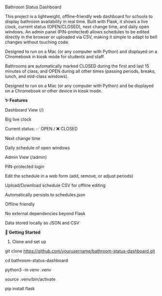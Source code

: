 Bathroom Status Dashboard

This project is a lightweight, offline-friendly web dashboard for schools to display bathroom availability in real time. Built with Flask, it shows a live clock, current status (OPEN/CLOSED), next change time, and daily open windows. An admin panel (PIN-protected) allows schedules to be edited directly in the browser or uploaded via CSV, making it simple to adapt to bell changes without touching code.

Designed to run on a Mac (or any computer with Python) and displayed on a Chromebook in kiosk mode for students and staff.

Bathrooms are automatically marked CLOSED during the first and last 15 minutes of class, and OPEN during all other times (passing periods, breaks, lunch, and mid-class windows).

Designed to run on a Mac (or any computer with Python) and be displayed on a Chromebook or other device in kiosk mode.

**✨ Features**

Dashboard View (/)

Big live clock

Current status: ✅ OPEN / ❌ CLOSED

Next change time

Daily schedule of open windows

Admin View (/admin)

PIN-protected login

Edit the schedule in a web form (add, remove, or adjust periods)

Upload/Download schedule CSV for offline editing

Automatically persists to schedules.json

Offline friendly

No external dependencies beyond Flask

Data stored locally as JSON and CSV


**🚀 Getting Started**
1. Clone and set up

git clone https://github.com/yourusername/bathroom-status-dashboard.git

cd bathroom-status-dashboard

python3 -m venv .venv

source .venv/bin/activate

pip install flask
